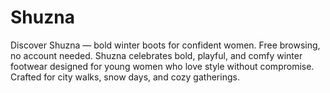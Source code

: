 # Shuzna
Discover Shuzna — bold winter boots for confident women. Free browsing, no account needed.
Shuzna celebrates bold, playful, and comfy winter footwear designed for young women who love style without compromise. Crafted for city walks, snow days, and cozy gatherings.
